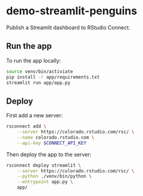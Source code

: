 # demo-streamlit-penguins

Publish a Streamlit dashboard to RStudio Connect.

## Run the app

To run the app locally:

```bash
source venv/bin/activiate
pip install -r app/requirements.txt
streamlit run app/app.py
```

## Deploy

First add a new server:

```bash
rsconnect add \
    --server https://colorado.rstudio.com/rsc/ \
    --name colorado.rstudio.com \
    --api-key $CONNECT_API_KEY
```

Then deploy the app to the server:

```bash
rsconnect deploy streamlit \
    --server https://colorado.rstudio.com/rsc/ \
    --python ./venv/bin/python \
    --entrypoint app.py \
    app/
```
